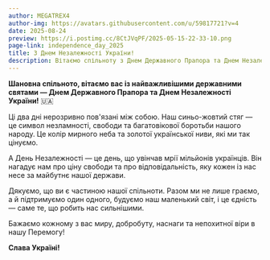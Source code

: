 ```yaml
---
author: MEGATREX4
author-img: https://avatars.githubusercontent.com/u/59817721?v=4
date: 2025-08-24
preview: https://i.postimg.cc/8CtJVqPF/2025-05-15-22-33-10.png
page-link: independence_day_2025
title: З Днем Незалежності України!
description: Вітаємо спільноту з Днем Державного Прапора та Днем Незалежності України!
---
```


**Шановна спільното, вітаємо вас із найважливішими державними святами — Днем Державного Прапора та Днем Незалежності України!** 🇺🇦

Ці два дні нерозривно пов'язані між собою. Наш синьо-жовтий стяг — це символ незламності, свободи та багатовікової боротьби нашого народу. Це колір мирного неба та золотої української ниви, які ми так цінуємо.

А День Незалежності — це день, що увінчав мрії мільйонів українців. Він нагадує нам про ціну свободи та про відповідальність, яку кожен із нас несе за майбутнє нашої держави.

Дякуємо, що ви є частиною нашої спільноти. Разом ми не лише граємо, а й підтримуємо один одного, будуємо наш маленький світ, і це єдність — саме те, що робить нас сильнішими.

Бажаємо кожному з вас миру, добробуту, наснаги та непохитної віри в нашу Перемогу!

**Слава Україні!**